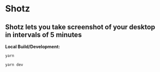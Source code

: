# Shotz 
## Shotz lets you take screenshot of your desktop in intervals of 5 minutes

**Local Build/Development:**

```sh
yarn

yarn dev
```
